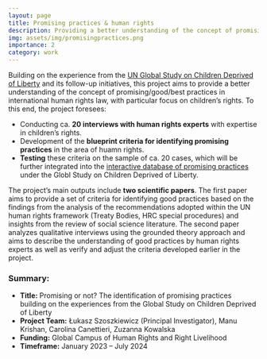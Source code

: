 ```yaml
---
layout: page
title: Promising practices & human rights
description: Providing a better understanding of the concept of promising practices in human rights
img: assets/img/promisingpractices.png
importance: 2
category: work
---
```


<p>Building on the experience from the <a href="https://www.ohchr.org/en/treaty-bodies/crc/united-nations-global-study-children-deprived-liberty">UN Global Study on Children Deprived of Liberty</a> and its follow-up initiatives, this project aims to provide a better understanding of the concept of promising/good/best practices in international human rights law, with particular focus on children’s rights. To this end, the project foresees:
<ul>
<li>Conducting ca. <strong>20 interviews with human rights experts</strong> with expertise in children’s rights.</li>
<li>Development of the <strong>blueprint criteria for identifying promising practices</strong> in the area of huamn rights.</li>
<li><strong>Testing</strong> these criteria on the sample of ca. 20 cases, which will be further integrated into the <a href="https://nochildbehindbars.com/map/">interactive database of promising practices</a> under the Globl Study on Children Deprived of Liberty.</li>
</ul>

<p>The project’s main outputs include <strong>two scientific papers</strong>. The first paper aims to provide a set of criteria for identifying good practices based on the findings from the analysis of the recommendations adopted within the UN human rights framework (Treaty Bodies, HRC special procedures) and insights from the review of social science literature. The second paper analyzes qualitative interviews using the grounded theory approach and aims to describe the understanding of good practices by human rights experts as well as verify and adjust the criteria developed earlier in the project.</p>

<h3>Summary:</h3>
<ul>
<li><strong>Title:</strong> Promising or not? The identification of promising practices building on the experiences from the Global Study on Children Deprived of Liberty</li>
<li><strong>Project Team:</strong> Łukasz Szoszkiewicz (Principal Investigator), Manu Krishan, Carolina Canettieri, Zuzanna Kowalska</li>
<li><strong>Funding:</strong> Global Campus of Human Rights and Right Livelihood</li>
<li><strong>Timeframe:</strong> January 2023 – July 2024</li>
</ul>